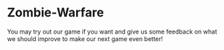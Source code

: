 # Zombie-Warfare

You may try out our game if you want and give us some feedback on what we should improve to make our next game even better!
